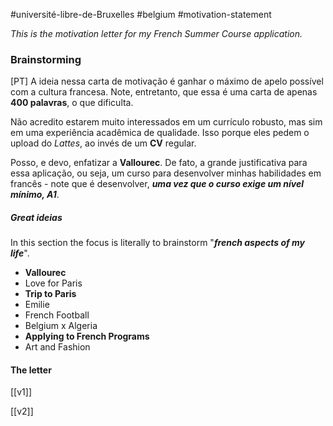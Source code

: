 #université-libre-de-Bruxelles #belgium #motivation-statement 

*This is the motivation letter for my French Summer Course application.*

### Brainstorming

[PT] A ideia nessa carta de motivação é ganhar o máximo de apelo possível com a cultura francesa. Note, entretanto, que essa é uma carta de apenas **400 palavras**, o que dificulta. 

Não acredito estarem muito interessados em um currículo robusto, mas sim em uma experiência acadêmica de qualidade. Isso porque eles pedem o upload do *Lattes*, ao invés de um **CV** regular.

Posso, e devo, enfatizar a **Vallourec**. De fato, a grande justificativa para essa aplicação, ou seja, um curso para desenvolver minhas habilidades em francês - note que é desenvolver, ***uma vez que o curso exige um nível mínimo, A1***.

##### Great ideias

In this section the focus is literally to brainstorm "***french aspects of my life***". 

- **Vallourec**
- Love for Paris
- **Trip to Paris**
- Emilie
- French Football
- Belgium x Algeria
- **Applying to French Programs** 
- Art and Fashion

#### The letter

[[v1]]

[[v2]]